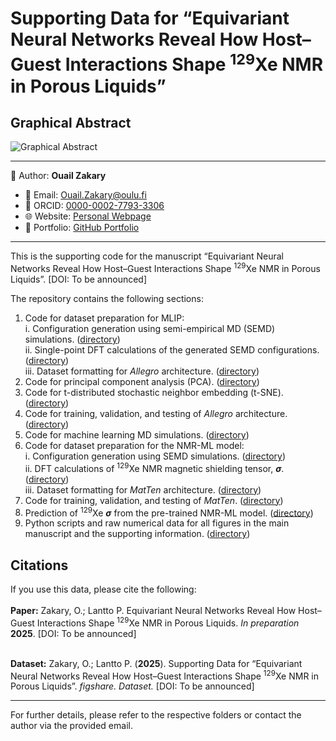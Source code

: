 # Supporting Data for “Equivariant Neural Networks Reveal How Host–Guest Interactions Shape <sup>129</sup>Xe NMR in Porous Liquids”

## Graphical Abstract

![Graphical Abstract](./blank.png)

---
📄 Author: **Ouail Zakary**  
- 📧 Email: [Ouail.Zakary@oulu.fi](mailto:Ouail.Zakary@oulu.fi)  
- 🔗 ORCID: [0000-0002-7793-3306](https://orcid.org/0000-0002-7793-3306)  
- 🌐 Website: [Personal Webpage](https://cc.oulu.fi/~nmrwww/members/Ouail_Zakary.html)  
- 📁 Portfolio: [GitHub Portfolio](https://ozakary.github.io/)
---

This is the supporting code for the manuscript “Equivariant Neural Networks Reveal How Host–Guest Interactions Shape <sup>129</sup>Xe NMR in Porous Liquids”. [DOI: To be announced]

The repository contains the following sections:

1. Code for dataset preparation for MLIP:  
   i. Configuration generation using semi-empirical MD (SEMD) simulations. ([directory](./dftb-md/))  
   ii. Single-point DFT calculations of the generated SEMD configurations. ([directory](./dft_calculations_vasp/))  
   iii. Dataset formatting for *Allegro* architecture. ([directory](./dft_dataset/))  
3. Code for principal component analysis (PCA). ([directory](./pca_analysis/))
4. Code for t-distributed stochastic neighbor embedding (t-SNE). ([directory](./t-sne_analysis/))  
5. Code for training, validation, and testing of *Allegro* architecture. ([directory](./allegro_achitecture/))  
6. Code for machine learning MD simulations. ([directory](./mlmd_simulations/))  
7. Code for dataset preparation for the NMR-ML model:  
   i. Configuration generation using SEMD simulations. ([directory](./dftb-md/))  
   ii. DFT calculations of <sup>129</sup>Xe NMR magnetic shielding tensor, ***σ***. ([directory](./dft_calculations_turbomole/))  
   iii. Dataset formatting for *MatTen* architecture. ([directory](./nmr-ml_dataset/))  
8. Code for training, validation, and testing of *MatTen*. ([directory](./matten_architecture/))  
9. Prediction of <sup>129</sup>Xe ***σ*** from the pre-trained NMR-ML model. ([directory](./nmr-ml_prediction/))  
10. Python scripts and raw numerical data for all figures in the main manuscript and the supporting information. ([directory](./figures/))  

## Citations

If you use this data, please cite the following: \
\
**Paper:** Zakary, O.; Lantto P. Equivariant Neural Networks Reveal How Host–Guest Interactions Shape <sup>129</sup>Xe NMR in Porous Liquids. *In preparation* **2025**. [DOI: To be announced]

\
**Dataset:** Zakary, O.; Lantto P. (**2025**). Supporting Data for “Equivariant Neural Networks Reveal How Host–Guest Interactions Shape <sup>129</sup>Xe NMR in Porous Liquids”. *figshare. Dataset.* [DOI: To be announced]

---

For further details, please refer to the respective folders or contact the author via the provided email.

